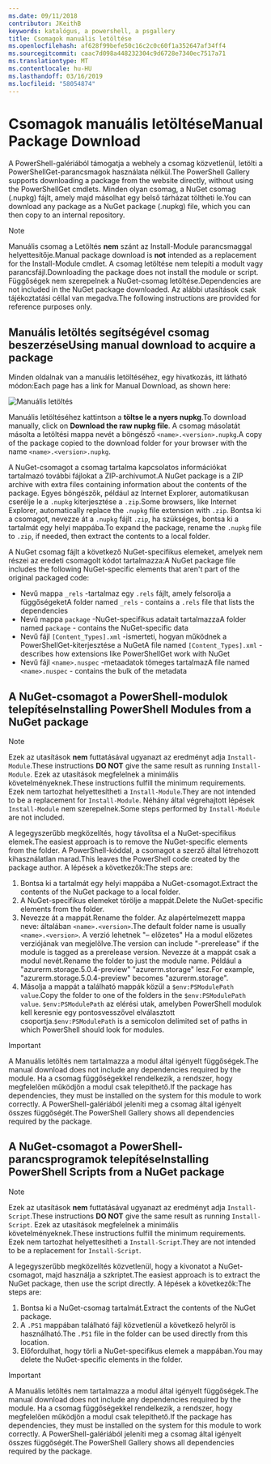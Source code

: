 ```yaml
---
ms.date: 09/11/2018
contributor: JKeithB
keywords: katalógus, a powershell, a psgallery
title: Csomagok manuális letöltése
ms.openlocfilehash: af628f99befe50c16c2c0c60f1a352647af34ff4
ms.sourcegitcommit: caac7d098a448232304c9d6728e7340ec7517a71
ms.translationtype: MT
ms.contentlocale: hu-HU
ms.lasthandoff: 03/16/2019
ms.locfileid: "58054874"
---
```

# <a name="manual-package-download"></a><span data-ttu-id="11246-103">Csomagok manuális letöltése</span><span class="sxs-lookup"><span data-stu-id="11246-103">Manual Package Download</span></span>

<span data-ttu-id="11246-104">A PowerShell-galériából támogatja a webhely a csomag közvetlenül, letölti a PowerShellGet-parancsmagok használata nélkül.</span><span class="sxs-lookup"><span data-stu-id="11246-104">The PowerShell Gallery supports downloading a package from the website directly, without using the PowerShellGet cmdlets.</span></span> <span data-ttu-id="11246-105">Minden olyan csomag, a NuGet csomag (.nupkg) fájlt, amely majd másolhat egy belső tárházat töltheti le.</span><span class="sxs-lookup"><span data-stu-id="11246-105">You can download any package as a NuGet package (.nupkg) file, which you can then copy to an internal repository.</span></span>

> [!NOTE]
> <span data-ttu-id="11246-106">Manuális csomag a Letöltés **nem** szánt az Install-Module parancsmaggal helyettesítője.</span><span class="sxs-lookup"><span data-stu-id="11246-106">Manual package download is **not** intended as a replacement for the Install-Module cmdlet.</span></span>
> <span data-ttu-id="11246-107">A csomag letöltése nem telepíti a modult vagy parancsfájl.</span><span class="sxs-lookup"><span data-stu-id="11246-107">Downloading the package does not install the module or script.</span></span> <span data-ttu-id="11246-108">Függőségek nem szerepelnek a NuGet-csomag letöltése.</span><span class="sxs-lookup"><span data-stu-id="11246-108">Dependencies are not included in the NuGet package downloaded.</span></span> <span data-ttu-id="11246-109">Az alábbi utasítások csak tájékoztatási céllal van megadva.</span><span class="sxs-lookup"><span data-stu-id="11246-109">The following instructions are provided for reference purposes only.</span></span>

## <a name="using-manual-download-to-acquire-a-package"></a><span data-ttu-id="11246-110">Manuális letöltés segítségével csomag beszerzése</span><span class="sxs-lookup"><span data-stu-id="11246-110">Using manual download to acquire a package</span></span>

<span data-ttu-id="11246-111">Minden oldalnak van a manuális letöltéséhez, egy hivatkozás, itt látható módon:</span><span class="sxs-lookup"><span data-stu-id="11246-111">Each page has a link for Manual Download, as shown here:</span></span>

![Manuális letöltés](../../Images/packagedisplaypagewithpseditions.png)

<span data-ttu-id="11246-113">Manuális letöltéséhez kattintson a **töltse le a nyers nupkg**.</span><span class="sxs-lookup"><span data-stu-id="11246-113">To download manually, click on **Download the raw nupkg file**.</span></span> <span data-ttu-id="11246-114">A csomag másolatát másolta a letöltési mappa nevét a böngésző `<name>.<version>.nupkg`.</span><span class="sxs-lookup"><span data-stu-id="11246-114">A copy of the package copied to the download folder for your browser with the name `<name>.<version>.nupkg`.</span></span>

<span data-ttu-id="11246-115">A NuGet-csomagot a csomag tartalma kapcsolatos információkat tartalmazó további fájlokat a ZIP-archívumot.</span><span class="sxs-lookup"><span data-stu-id="11246-115">A NuGet package is a ZIP archive with extra files containing information about the contents of the package.</span></span> <span data-ttu-id="11246-116">Egyes böngészők, például az Internet Explorer, automatikusan cserélje le a `.nupkg` kiterjesztése a `.zip`.</span><span class="sxs-lookup"><span data-stu-id="11246-116">Some browsers, like Internet Explorer, automatically replace the `.nupkg` file extension with `.zip`.</span></span> <span data-ttu-id="11246-117">Bontsa ki a csomagot, nevezze át a `.nupkg` fájlt `.zip`, ha szükséges, bontsa ki a tartalmát egy helyi mappába.</span><span class="sxs-lookup"><span data-stu-id="11246-117">To expand the package, rename the `.nupkg` file to `.zip`, if needed, then extract the contents to a local folder.</span></span>

<span data-ttu-id="11246-118">A NuGet csomag fájlt a következő NuGet-specifikus elemeket, amelyek nem részei az eredeti csomagolt kódot tartalmazza:</span><span class="sxs-lookup"><span data-stu-id="11246-118">A NuGet package file includes the following NuGet-specific elements that aren't part of the original packaged code:</span></span>

- <span data-ttu-id="11246-119">Nevű mappa `_rels` -tartalmaz egy `.rels` fájlt, amely felsorolja a függőségeket</span><span class="sxs-lookup"><span data-stu-id="11246-119">A folder named `_rels` - contains a `.rels` file that lists the dependencies</span></span>
- <span data-ttu-id="11246-120">Nevű mappa `package` -NuGet-specifikus adatait tartalmazza</span><span class="sxs-lookup"><span data-stu-id="11246-120">A folder named `package` - contains the NuGet-specific data</span></span>
- <span data-ttu-id="11246-121">Nevű fájl `[Content_Types].xml` -ismerteti, hogyan működnek a PowerShellGet-kiterjesztése a NuGet</span><span class="sxs-lookup"><span data-stu-id="11246-121">A file named `[Content_Types].xml` - describes how extensions like PowerShellGet work with NuGet</span></span>
- <span data-ttu-id="11246-122">Nevű fájl `<name>.nuspec` -metaadatok tömeges tartalmaz</span><span class="sxs-lookup"><span data-stu-id="11246-122">A file named `<name>.nuspec` - contains the bulk of the metadata</span></span>

## <a name="installing-powershell-modules-from-a-nuget-package"></a><span data-ttu-id="11246-123">A NuGet-csomagot a PowerShell-modulok telepítése</span><span class="sxs-lookup"><span data-stu-id="11246-123">Installing PowerShell Modules from a NuGet package</span></span>

> [!NOTE]
> <span data-ttu-id="11246-124">Ezek az utasítások **nem** futtatásával ugyanazt az eredményt adja `Install-Module`.</span><span class="sxs-lookup"><span data-stu-id="11246-124">These instructions **DO NOT** give the same result as running `Install-Module`.</span></span> <span data-ttu-id="11246-125">Ezek az utasítások megfelelnek a minimális követelményeknek.</span><span class="sxs-lookup"><span data-stu-id="11246-125">These instructions fulfill the minimum requirements.</span></span> <span data-ttu-id="11246-126">Ezek nem tartozhat helyettesítheti a `Install-Module`.</span><span class="sxs-lookup"><span data-stu-id="11246-126">They are not intended to be a replacement for `Install-Module`.</span></span> <span data-ttu-id="11246-127">Néhány által végrehajtott lépések `Install-Module` nem szerepelnek.</span><span class="sxs-lookup"><span data-stu-id="11246-127">Some steps performed by `Install-Module` are not included.</span></span>

<span data-ttu-id="11246-128">A legegyszerűbb megközelítés, hogy távolítsa el a NuGet-specifikus elemek.</span><span class="sxs-lookup"><span data-stu-id="11246-128">The easiest approach is to remove the NuGet-specific elements from the folder.</span></span> <span data-ttu-id="11246-129">A PowerShell-kóddal, a csomagot a szerző által létrehozott kihasználatlan marad.</span><span class="sxs-lookup"><span data-stu-id="11246-129">This leaves the PowerShell code created by the package author.</span></span> <span data-ttu-id="11246-130">A lépések a következők:</span><span class="sxs-lookup"><span data-stu-id="11246-130">The steps are:</span></span>

1. <span data-ttu-id="11246-131">Bontsa ki a tartalmát egy helyi mappába a NuGet-csomagot.</span><span class="sxs-lookup"><span data-stu-id="11246-131">Extract the contents of the NuGet package to a local folder.</span></span>
2. <span data-ttu-id="11246-132">A NuGet-specifikus elemeket törölje a mappát.</span><span class="sxs-lookup"><span data-stu-id="11246-132">Delete the NuGet-specific elements from the folder.</span></span>
3. <span data-ttu-id="11246-133">Nevezze át a mappát.</span><span class="sxs-lookup"><span data-stu-id="11246-133">Rename the folder.</span></span> <span data-ttu-id="11246-134">Az alapértelmezett mappa neve: általában `<name>.<version>`.</span><span class="sxs-lookup"><span data-stu-id="11246-134">The default folder name is usually `<name>.<version>`.</span></span> <span data-ttu-id="11246-135">A verzió lehetnek "– előzetes" Ha a modul előzetes verziójának van megjelölve.</span><span class="sxs-lookup"><span data-stu-id="11246-135">The version can include "-prerelease" if the module is tagged as a prerelease version.</span></span> <span data-ttu-id="11246-136">Nevezze át a mappát csak a modul nevét.</span><span class="sxs-lookup"><span data-stu-id="11246-136">Rename the folder to just the module name.</span></span> <span data-ttu-id="11246-137">Például a "azurerm.storage.5.0.4-preview" "azurerm.storage" lesz.</span><span class="sxs-lookup"><span data-stu-id="11246-137">For example, "azurerm.storage.5.0.4-preview" becomes "azurerm.storage".</span></span>
4. <span data-ttu-id="11246-138">Másolja a mappát a található mappák közül a `$env:PSModulePath value`.</span><span class="sxs-lookup"><span data-stu-id="11246-138">Copy the folder to one of the folders in the `$env:PSModulePath value`.</span></span> <span data-ttu-id="11246-139">`$env:PSModulePath` az elérési utak, amelyben PowerShell modulok kell keresnie egy pontosvesszővel elválasztott csoportja.</span><span class="sxs-lookup"><span data-stu-id="11246-139">`$env:PSModulePath` is a semicolon delimited set of paths in which PowerShell should look for modules.</span></span>

> [!IMPORTANT]
> <span data-ttu-id="11246-140">A Manuális letöltés nem tartalmazza a modul által igényelt függőségek.</span><span class="sxs-lookup"><span data-stu-id="11246-140">The manual download does not include any dependencies required by the module.</span></span> <span data-ttu-id="11246-141">Ha a csomag függőségekkel rendelkezik, a rendszer, hogy megfelelően működjön a modul csak telepíthető.</span><span class="sxs-lookup"><span data-stu-id="11246-141">If the package has dependencies, they must be installed on the system for this module to work correctly.</span></span> <span data-ttu-id="11246-142">A PowerShell-galériából jeleníti meg a csomag által igényelt összes függőségét.</span><span class="sxs-lookup"><span data-stu-id="11246-142">The PowerShell Gallery shows all dependencies required by the package.</span></span>

## <a name="installing-powershell-scripts-from-a-nuget-package"></a><span data-ttu-id="11246-143">A NuGet-csomagot a PowerShell-parancsprogramok telepítése</span><span class="sxs-lookup"><span data-stu-id="11246-143">Installing PowerShell Scripts from a NuGet package</span></span>

> [!NOTE]
> <span data-ttu-id="11246-144">Ezek az utasítások **nem** futtatásával ugyanazt az eredményt adja `Install-Script`.</span><span class="sxs-lookup"><span data-stu-id="11246-144">These instructions **DO NOT** give the same result as running `Install-Script`.</span></span> <span data-ttu-id="11246-145">Ezek az utasítások megfelelnek a minimális követelményeknek.</span><span class="sxs-lookup"><span data-stu-id="11246-145">These instructions fulfill the minimum requirements.</span></span> <span data-ttu-id="11246-146">Ezek nem tartozhat helyettesítheti a `Install-Script`.</span><span class="sxs-lookup"><span data-stu-id="11246-146">They are not intended to be a replacement for `Install-Script`.</span></span>

<span data-ttu-id="11246-147">A legegyszerűbb megközelítés közvetlenül, hogy a kivonatot a NuGet-csomagot, majd használja a szkriptet.</span><span class="sxs-lookup"><span data-stu-id="11246-147">The easiest approach is to extract the NuGet package, then use the script directly.</span></span> <span data-ttu-id="11246-148">A lépések a következők:</span><span class="sxs-lookup"><span data-stu-id="11246-148">The steps are:</span></span>

1. <span data-ttu-id="11246-149">Bontsa ki a NuGet-csomag tartalmát.</span><span class="sxs-lookup"><span data-stu-id="11246-149">Extract the contents of the NuGet package.</span></span>
2. <span data-ttu-id="11246-150">A `.PS1` mappában található fájl közvetlenül a következő helyről is használható.</span><span class="sxs-lookup"><span data-stu-id="11246-150">The `.PS1` file in the folder can be used directly from this location.</span></span>
3. <span data-ttu-id="11246-151">Előfordulhat, hogy törli a NuGet-specifikus elemek a mappában.</span><span class="sxs-lookup"><span data-stu-id="11246-151">You may delete the NuGet-specific elements in the folder.</span></span>

> [!IMPORTANT]
> <span data-ttu-id="11246-152">A Manuális letöltés nem tartalmazza a modul által igényelt függőségek.</span><span class="sxs-lookup"><span data-stu-id="11246-152">The manual download does not include any dependencies required by the module.</span></span> <span data-ttu-id="11246-153">Ha a csomag függőségekkel rendelkezik, a rendszer, hogy megfelelően működjön a modul csak telepíthető.</span><span class="sxs-lookup"><span data-stu-id="11246-153">If the package has dependencies, they must be installed on the system for this module to work correctly.</span></span> <span data-ttu-id="11246-154">A PowerShell-galériából jeleníti meg a csomag által igényelt összes függőségét.</span><span class="sxs-lookup"><span data-stu-id="11246-154">The PowerShell Gallery shows all dependencies required by the package.</span></span>
